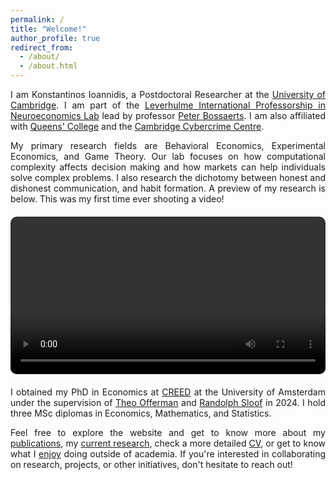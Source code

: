 ```yaml
---
permalink: /
title: "Welcome!"
author_profile: true
redirect_from: 
  - /about/
  - /about.html
---
```


<style>
  /* Styling for the video element */
  video {
    max-width: 100%;
    height: auto;
    display: block;
    margin: 20px auto;
    border-radius: 10px; /* Optional: Rounded corners for video */
  }
</style>

<p align="justify">I am Konstantinos Ioannidis, a Postdoctoral Researcher at the <a href="https://www.econ.cam.ac.uk/" target="_blank">University of Cambridge</a>. I am part of the <a href="https://lipne.econ.cam.ac.uk/" target="_blank">Leverhulme International Professorship in Neuroeconomics Lab</a> lead by professor <a href="https://www.econ.cam.ac.uk/people/faculty/plb32" target="_blank">Peter Bossaerts</a>. I am also affiliated with <a href="https://www.queens.cam.ac.uk/contacts/directories/rokos-postdoctoral-research-associates" target="_blank">Queens' College</a> and the <a href="https://www.cambridgecybercrime.uk/" target="_blank">Cambridge Cybercrime Centre</a>.</p>

<p align="justify">My primary research fields are Behavioral Economics, Experimental Economics, and Game Theory. Our lab focuses on how computational complexity affects decision making and how markets can help individuals solve complex problems. I also research the dichotomy between honest and dishonest communication, and habit formation. A preview of my research is below. This was my first time ever shooting a video!
  <video width="600" height="400" controls>
    <source src="/videos/lipne.mp4" type="video/mp4">
    Your browser does not support the video tag. Please try a modern browser.
  </video>
</p>

<p align="justify">I obtained my PhD in Economics at <a href="https://www.creedexperiment.nl/creed/peopleindex.php" target="_blank">CREED</a> at the University of Amsterdam under the supervision of <a href="https://www.uva.nl/en/profile/o/f/t.j.s.offerman/t.j.s.offerman.html" target="_blank">Theo Offerman</a> and <a href="https://www.uva.nl/en/profile/s/l/r.sloof/r.sloof.html" target="_blank">Randolph Sloof</a> in 2024. I hold three MSc diplomas in Economics, Mathematics, and Statistics.</p>

<p align="justify">Feel free to explore the website and get to know more about my <a href="/publications/">publications</a>, my <a href="/research/">current research</a>, check a more detailed <a href="/files/cv_ioannidis.pdf" target="_blank">CV</a>, or get to know what I <a href="/personal/">enjoy</a> doing outside of academia. If you're interested in collaborating on research, projects, or other initiatives, don't hesitate to reach out!</p>